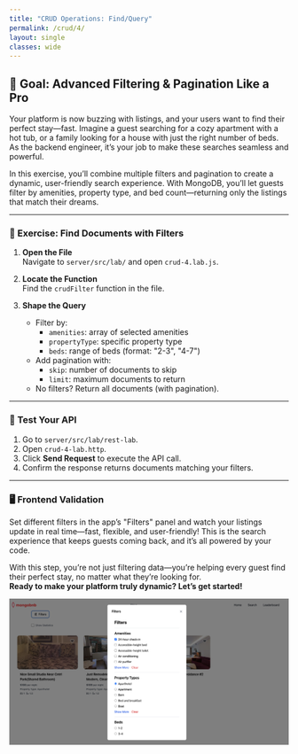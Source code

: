 ```yaml
---
title: "CRUD Operations: Find/Query"
permalink: /crud/4/
layout: single
classes: wide
---
```


## 🚀 Goal: Advanced Filtering & Pagination Like a Pro

Your platform is now buzzing with listings, and your users want to find their perfect stay—fast. Imagine a guest searching for a cozy apartment with a hot tub, or a family looking for a house with just the right number of beds. As the backend engineer, it’s your job to make these searches seamless and powerful.

In this exercise, you’ll combine multiple filters and pagination to create a dynamic, user-friendly search experience. With MongoDB, you’ll let guests filter by amenities, property type, and bed count—returning only the listings that match their dreams.

---

### 🧩 Exercise: Find Documents with Filters

1. **Open the File**  
   Navigate to `server/src/lab/` and open `crud-4.lab.js`.

2. **Locate the Function**  
   Find the `crudFilter` function in the file.

3. **Shape the Query**  
   - Filter by:
     - `amenities`: array of selected amenities
     - `propertyType`: specific property type
     - `beds`: range of beds (format: "2-3", "4-7")
   - Add pagination with:
     - `skip`: number of documents to skip
     - `limit`: maximum documents to return
   - No filters? Return all documents (with pagination).

---

### 🚦 Test Your API

1. Go to `server/src/lab/rest-lab`.
2. Open `crud-4-lab.http`.
3. Click **Send Request** to execute the API call.
4. Confirm the response returns documents matching your filters.

---

### 🖥️ Frontend Validation

Set different filters in the app’s "Filters" panel and watch your listings update in real time—fast, flexible, and user-friendly! This is the search experience that keeps guests coming back, and it’s all powered by your code.

With this step, you’re not just filtering data—you’re helping every guest find their perfect stay, no matter what they’re looking for.  
**Ready to make your platform truly dynamic? Let’s get started!**

![crud-4-lab](../../assets/images/crud-4-lab.png)
